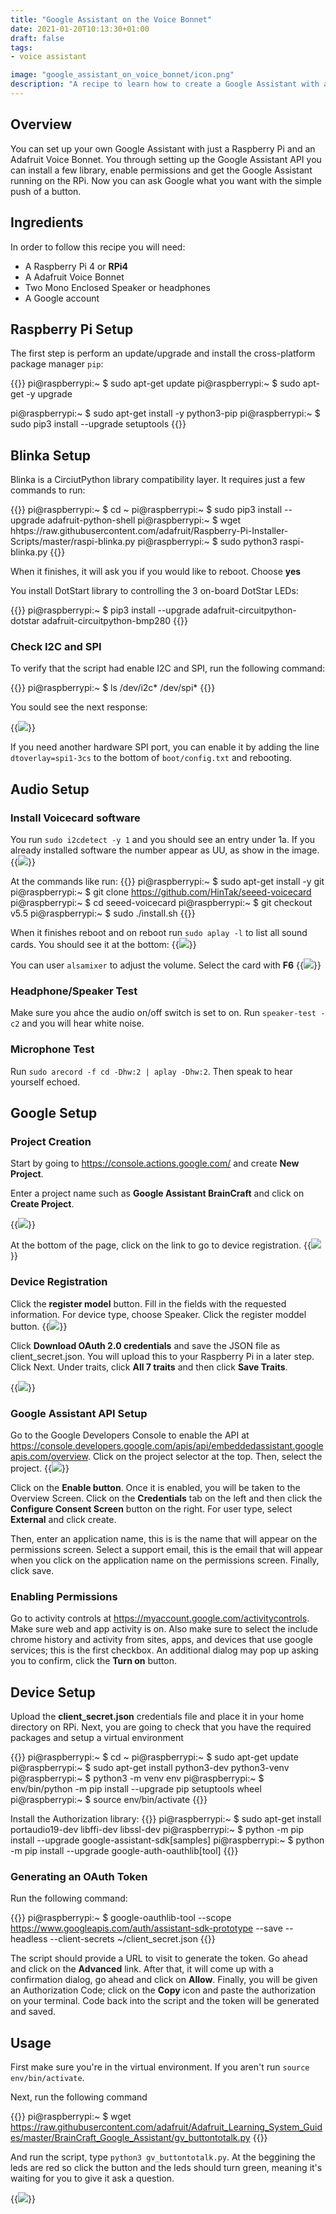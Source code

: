 ```yaml
---
title: "Google Assistant on the Voice Bonnet"
date: 2021-01-20T10:13:30+01:00
draft: false
tags: 
- voice assistant

image: "google_assistant_on_voice_bonnet/icon.png"
description: "A recipe to learn how to create a Google Assistant with a Raspberry Pi 4 and Adafruit Voice Bonnet."
---
```


## Overview
You can set up your own Google Assistant with just a Raspberry Pi and an Adafruit Voice Bonnet. You through setting up the Google Assistant API you can install a few library, enable permissions and get the Google Assistant running on the RPi. Now you can ask Google what you want with the simple push of a button.

## Ingredients

In order to follow this recipe you will need:
* A Raspberry Pi 4 or **RPi4**
* A Adafruit Voice Bonnet 
* Two Mono Enclosed Speaker or headphones
* A Google account

## Raspberry Pi Setup
The first step is perform an update/upgrade and install the cross-platform package manager `pip`:

{{<shell>}}
pi@raspberrypi:~ $ sudo apt-get update
pi@raspberrypi:~ $ sudo apt-get -y upgrade

pi@raspberrypi:~ $ sudo apt-get install -y python3-pip
pi@raspberrypi:~ $ sudo pip3 install --upgrade setuptools
{{</shell>}}

## Blinka Setup

Blinka is a CirciutPython library compatibility layer. It requires just a few commands to run:

{{<shell>}}
pi@raspberrypi:~ $ cd ~
pi@raspberrypi:~ $ sudo pip3 install --upgrade adafruit-python-shell
pi@raspberrypi:~ $ wget hhtps://raw.githubusercontent.com/adafruit/Raspberry-Pi-Installer-Scripts/master/raspi-blinka.py
pi@raspberrypi:~ $ sudo python3 raspi-blinka.py
{{</shell>}}

When it finishes, it will ask you if you would like to reboot. Choose **yes**

You install DotStart library to controlling the 3 on-board DotStar LEDs:

{{<shell>}}
pi@raspberrypi:~ $ pip3 install --upgrade adafruit-circuitpython-dotstar adafruit-circuitpython-bmp280
{{</shell>}}

### Check I2C and SPI

To verify that the script had enable I2C and SPI, run the following command: 

{{<shell>}}
pi@raspberrypi:~ $ ls /dev/i2c* /dev/spi*
{{</shell>}}

You sould see the next response: 

{{<image src="check_i2c_spi.png">}}

If you need another hardware SPI port, you can enable it by adding the line `dtoverlay=spi1-3cs` to the bottom of `boot/config.txt` and rebooting. 

## Audio Setup

### Install Voicecard software
You run `sudo i2cdetect -y 1` and you should see an entry under 1a. If you already installed software the number appear as UU, as show in the image.
{{<image src="voicecard.png">}}  

At the commands like run: 
{{<shell>}}
pi@raspberrypi:~ $ sudo apt-get install -y git
pi@raspberrypi:~ $ git clone https://github.com/HinTak/seeed-voicecard
pi@raspberrypi:~ $ cd seeed-voicecard
pi@raspberrypi:~ $ git checkout v5.5
pi@raspberrypi:~ $ sudo ./install.sh
{{</shell>}}

When it finishes reboot and on reboot run `sudo aplay -l` to list all sound cards. You should see it at the bottom:
{{<image src="list_sound_cards.png">}}

You can user `alsamixer` to adjust the volume. Select the card with **F6**
{{<image src="alsamixer.png">}}
 
### Headphone/Speaker Test
Make sure you ahce the audio on/off switch is set to on. Run `speaker-test -c2` and you will hear white noise. 

### Microphone Test
Run `sudo arecord -f cd -Dhw:2 | aplay -Dhw:2`. Then speak to hear yourself echoed. 

## Google Setup
### Project Creation
Start by going to https://console.actions.google.com/ and create **New Project**.

Enter a project name such as **Google Assistant BrainCraft** and click on **Create Project**.

{{<image src="create_project.png">}}

At the bottom of the page, click on the link to go to device registration.
{{<image src="device_registration.png">}}

### Device Registration
Click the **register model** button. Fill in the fields with the requested information. For device type, choose Speaker. Click the register moddel button.
{{<image src="register_model.png">}}

Click **Download OAuth 2.0 credentials** and save the JSON file as client_secret.json. You will upload this to your Raspberry Pi in a later step. Click Next. Under traits, click **All 7 traits** and then click **Save Traits**.

{{<image src="traits.png">}}

### Google Assistant API Setup
Go to the Google Developers Console to enable the API at https://console.developers.google.com/apis/api/embeddedassistant.googleapis.com/overview. Click on the project selector at the top. Then, select the project. 
{{<image src="api_project.png">}}

Click on the **Enable button**. Once it is enabled, you will be taken to the Overview Screen. Click on the **Credentials** tab on the left and then click the **Configure Consent Screen** button on the right. For user type, select **External** and click create. 

Then, enter an application name, this is is the name that will appear on the permissions screen. Select a support email, this is the email that will appear when you click on the application name on the permissions screen. Finally, click save.

### Enabling Permissions
Go to activity controls at https://myaccount.google.com/activitycontrols. Make sure web and app activity is on. Also make sure to select the include chrome history and activity from sites, apps, and devices that use google services; this is the first checkbox. An additional dialog may pop up asking you to confirm, click the **Turn on** button.


## Device Setup 
Upload the **client_secret.json** credentials file and place it in your home directory on RPi. Next, you are going to check that you have the required packages and setup a virtual environment

{{<shell>}}
pi@raspberrypi:~ $ cd ~
pi@raspberrypi:~ $ sudo apt-get update
pi@raspberrypi:~ $ sudo apt-get install python3-dev python3-venv
pi@raspberrypi:~ $ python3 -m venv env
pi@raspberrypi:~ $ env/bin/python -m pip install --upgrade pip setuptools wheel
pi@raspberrypi:~ $ source env/bin/activate
{{</shell>}}

Install the Authorization library:
{{<shell>}}
pi@raspberrypi:~ $ sudo apt-get install portaudio19-dev libffi-dev libssl-dev
pi@raspberrypi:~ $ python -m pip install --upgrade google-assistant-sdk[samples]
pi@raspberrypi:~ $ python -m pip install --upgrade google-auth-oauthlib[tool]
{{</shell>}}

### Generating an OAuth Token
Run the following command: 

{{<shell>}}
pi@raspberrypi:~ $ google-oauthlib-tool --scope https://www.googleapis.com/auth/assistant-sdk-prototype --save --headless --client-secrets ~/client_secret.json
{{</shell>}}

The script should provide a URL to visit to generate the token. Go ahead and click on the **Advanced** link. After that, it will come up with a confirmation dialog, go ahead and click on **Allow**. Finally, you will be given an Authorization Code; click on the **Copy** icon and paste the authorization on your terminal. Code back into the script and the token will be generated and saved. 

## Usage
First make sure you're in the virtual environment. If you aren't run `source env/bin/activate`.

Next, run the following command

{{<shell>}}
pi@raspberrypi:~ $ wget https://raw.githubusercontent.com/adafruit/Adafruit_Learning_System_Guides/master/BrainCraft_Google_Assistant/gv_buttontotalk.py
{{</shell>}}

And run the script, type `python3 gv_buttontotalk.py`. At the beggining the leds are red so click the button and the leds should turn green, meaning it's waiting for you to give it ask a question.

{{<image src="usage.png">}}